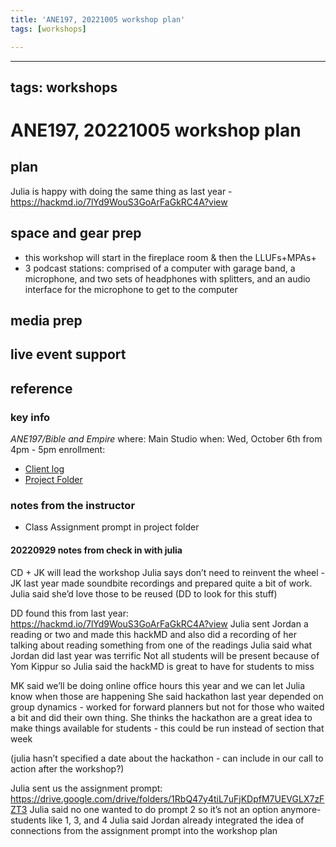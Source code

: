 ```yaml
---
title: 'ANE197, 20221005 workshop plan'
tags: [workshops]

---
```


---
tags: workshops
---

# ANE197, 20221005 workshop plan

## plan
Julia is happy with doing the same thing as last year - https://hackmd.io/7lYd9WouS3GoArFaGkRC4A?view
## space and gear prep
* this workshop will start in the fireplace room & then the LLUFs+MPAs+
* 3 podcast stations: comprised of a computer with garage band, a microphone, and two sets of headphones with splitters, and an audio interface for the microphone to get to the computer
## media prep
## live event support
## reference
### key info
*ANE197/Bible and Empire*
where: Main Studio
when: Wed, October 6th from 4pm - 5pm
enrollment: 
* [Client log](https://docs.google.com/document/d/1SkGn_rdSsrCfQsyuOjPTjzAAvZihhI9XHTMzWVJ6HBk/edit#)
* [Project Folder](https://drive.google.com/drive/folders/1pZcWz3xynJt0oe47JJQv1cOC8036YDgg)

### notes from the instructor
* Class Assignment prompt in project folder

#### 20220929 notes from check in with julia
CD + JK will lead the workshop
Julia says don’t need to reinvent the wheel - JK last year made soundbite recordings and prepared quite a bit of work. Julia said she’d love those to be reused (DD to look for this stuff)

DD found this from last year: https://hackmd.io/7lYd9WouS3GoArFaGkRC4A?view 
Julia sent Jordan a reading or two and made this hackMD and also did a recording of her talking about reading something from one of the readings 
Julia said what Jordan did last year was terrific
Not all students will be present because of Yom Kippur so Julia said the hackMD is great to have for students to miss

MK said we’ll be doing online office hours this year and we can let Julia know when those are happening
She said hackathon last year depended on group dynamics - worked for forward planners but not for those who waited a bit and did their own thing. She thinks the hackathon are a great idea to make things available for students - this could be run instead of section that week

(julia hasn’t specified a date about the hackathon - can include in our call to action after the workshop?)

Julia sent us the assignment prompt: https://drive.google.com/drive/folders/1RbQ47y4tiL7uFjKDpfM7UEVGLX7zFZT3 
Julia said no one wanted to do prompt 2 so it’s not an option anymore- students like 1, 3, and 4
Julia said Jordan already integrated the idea of connections from the assignment prompt into the workshop plan
